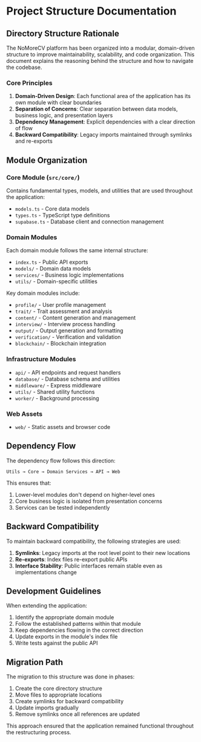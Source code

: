 # Project Structure Documentation

## Directory Structure Rationale

The NoMoreCV platform has been organized into a modular, domain-driven structure to improve maintainability, scalability, and code organization. This document explains the reasoning behind the structure and how to navigate the codebase.

### Core Principles

1. **Domain-Driven Design**: Each functional area of the application has its own module with clear boundaries
2. **Separation of Concerns**: Clear separation between data models, business logic, and presentation layers
3. **Dependency Management**: Explicit dependencies with a clear direction of flow
4. **Backward Compatibility**: Legacy imports maintained through symlinks and re-exports

## Module Organization

### Core Module (`src/core/`)

Contains fundamental types, models, and utilities that are used throughout the application:

- `models.ts` - Core data models
- `types.ts` - TypeScript type definitions
- `supabase.ts` - Database client and connection management

### Domain Modules

Each domain module follows the same internal structure:

- `index.ts` - Public API exports
- `models/` - Domain data models
- `services/` - Business logic implementations
- `utils/` - Domain-specific utilities

Key domain modules include:

- `profile/` - User profile management
- `trait/` - Trait assessment and analysis
- `content/` - Content generation and management
- `interview/` - Interview process handling
- `output/` - Output generation and formatting
- `verification/` - Verification and validation
- `blockchain/` - Blockchain integration

### Infrastructure Modules

- `api/` - API endpoints and request handlers
- `database/` - Database schema and utilities
- `middleware/` - Express middleware
- `utils/` - Shared utility functions
- `worker/` - Background processing

### Web Assets

- `web/` - Static assets and browser code

## Dependency Flow

The dependency flow follows this direction:

```
Utils → Core → Domain Services → API → Web
```

This ensures that:

1. Lower-level modules don't depend on higher-level ones
2. Core business logic is isolated from presentation concerns
3. Services can be tested independently

## Backward Compatibility

To maintain backward compatibility, the following strategies are used:

1. **Symlinks**: Legacy imports at the root level point to their new locations
2. **Re-exports**: Index files re-export public APIs
3. **Interface Stability**: Public interfaces remain stable even as implementations change

## Development Guidelines

When extending the application:

1. Identify the appropriate domain module
2. Follow the established patterns within that module
3. Keep dependencies flowing in the correct direction
4. Update exports in the module's index file
5. Write tests against the public API

## Migration Path

The migration to this structure was done in phases:

1. Create the core directory structure
2. Move files to appropriate locations
3. Create symlinks for backward compatibility
4. Update imports gradually
5. Remove symlinks once all references are updated

This approach ensured that the application remained functional throughout the restructuring process.